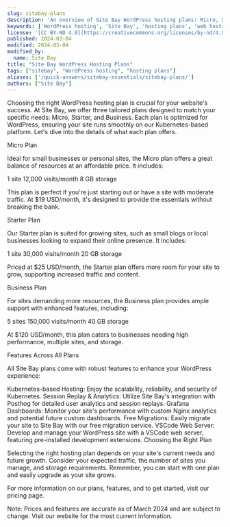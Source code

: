 ```yaml
---
slug: sitebay-plans
description: 'An overview of Site Bay WordPress hosting plans: Micro, Starter, and Business.'
keywords: ['WordPress hosting', 'Site Bay', 'hosting plans', 'web hosting']
license: '[CC BY-ND 4.0](https://creativecommons.org/licenses/by-nd/4.0)'
published: 2024-03-04
modified: 2024-03-04
modified_by:
  name: Site Bay
title: "Site Bay WordPress Hosting Plans"
tags: ["sitebay", "WordPress hosting", "hosting plans"]
aliases: ['/quick-answers/sitebay-essentials/sitebay-plans/']
authors: ["Site Bay"]
---
```


Choosing the right WordPress hosting plan is crucial for your website's success. At Site Bay, we offer three tailored plans designed to match your specific needs: Micro, Starter, and Business. Each plan is optimized for WordPress, ensuring your site runs smoothly on our Kubernetes-based platform. Let's dive into the details of what each plan offers.

Micro Plan

Ideal for small businesses or personal sites, the Micro plan offers a great balance of resources at an affordable price. It includes:

1 site
12,000 visits/month
8 GB storage

This plan is perfect if you're just starting out or have a site with moderate traffic. At $19 USD/month, it's designed to provide the essentials without breaking the bank.

Starter Plan

Our Starter plan is suited for growing sites, such as small blogs or local businesses looking to expand their online presence. It includes:

1 site
30,000 visits/month
20 GB storage

Priced at $25 USD/month, the Starter plan offers more room for your site to grow, supporting increased traffic and content.

Business Plan

For sites demanding more resources, the Business plan provides ample support with enhanced features, including:

5 sites
150,000 visits/month
40 GB storage

At $120 USD/month, this plan caters to businesses needing high performance, multiple sites, and storage.

Features Across All Plans

All Site Bay plans come with robust features to enhance your WordPress experience:

Kubernetes-based Hosting: Enjoy the scalability, reliability, and security of Kubernetes.
Session Replay & Analytics: Utilize Site Bay's integration with Posthog for detailed user analytics and session replays.
Grafana Dashboards: Monitor your site's performance with custom Nginx analytics and potential future custom dashboards.
Free Migrations: Easily migrate your site to Site Bay with our free migration service.
VSCode Web Server: Develop and manage your WordPress site with a VSCode web server, featuring pre-installed development extensions.
Choosing the Right Plan

Selecting the right hosting plan depends on your site's current needs and future growth. Consider your expected traffic, the number of sites you manage, and storage requirements. Remember, you can start with one plan and easily upgrade as your site grows.

For more information on our plans, features, and to get started, visit our pricing page.

Note: Prices and features are accurate as of March 2024 and are subject to change. Visit our website for the most current information.